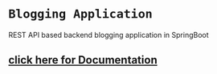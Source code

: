 # ```Blogging Application```
REST API based backend blogging application in SpringBoot

## [click here for Documentation](https://github.com/NirmalSilwal/BloggingApplication/blob/main/HELP.md)
